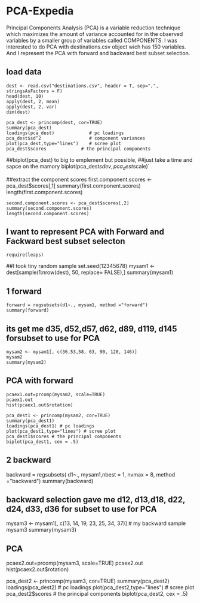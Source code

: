 # PCA-Expedia
Principal Components Analysis (PCA) is a variable reduction technique which  maximizes the amount of variance accounted for in the observed variables by a smaller group of variables called COMPONENTS. I was interested to do PCA with destinations.csv object wich has 150 variables. And I represent the PCA with forward and backward best subset selection.
## load data
    dest <- read.csv("destinations.csv", header = T, sep=",", stringsAsFactors = F)
    head(dest, 10)
    apply(dest, 2, mean)
    apply(dest, 2, var)
    dim(dest)

    pca_dest <- princomp(dest, cor=TRUE)
    summary(pca_dest)
    loadings(pca_dest)             # pc loadings 
    pca_dest$sd^2                  # component variances
    plot(pca_dest,type="lines")    # scree plot 
    pca_dest$scores             # the principal components

##biplot(pca_dest)      to big to emplement but possible, 
##just take a time and sapce on the mamory
    biplot(pca_dest$sdev, pca_dest$scale)`

##extract the component scores
    first.component.scores <- pca_dest$scores[,1]
    summary(first.component.scores)
    length(first.component.scores)

    second.component.scores <- pca_dest$scores[,2]
    summary(second.component.scores)
    length(second.component.scores)


## I want to represent PCA with Forward and Fackward  best subset selecton
    require(leaps)

##I took tiny random sample
    set.seed(12345678)
    mysam1  <- dest[sample(1:nrow(dest), 50, replace= FALSE),]
    summary(mysam1)

## 1 forward
    forward = regsubsets(d1~., mysam1, method ="forward")
    summary(forward)

## its get me d35, d52,d57, d62, d89, d119, d145 forsubset to use for PCA
    mysam2 <- mysam1[, c(36,53,58, 63, 90, 120, 146)]
    mysam2
    summary(mysam2)
## PCA with forward
    pcaex1.out=prcomp(mysam2, scale=TRUE)
    pcaex1.out
    hist(pcaex1.out$rotation)

    pca_dest1 <- princomp(mysam2, cor=TRUE)
    summary(pca_dest1)
    loadings(pca_dest1) # pc loadings 
    plot(pca_dest1,type="lines") # scree plot 
    pca_dest1$scores # the principal components
    biplot(pca_dest1, cex = .5)

## 2 backward
backward = regsubsets( d1~., mysam1,nbest = 1, nvmax = 8, method ="backward")
summary(backward)

## backward selection gave me d12, d13,d18, d22, d24, d33, d36  for subset to use for PCA
mysam3 <- mysam1[, c(13, 14, 19, 23, 25, 34, 37)]  # my backward sample 
mysam3
summary(mysam3)
## PCA

pcaex2.out=prcomp(mysam3, scale=TRUE)
pcaex2.out
hist(pcaex2.out$rotation)

pca_dest2 <- princomp(mysam3, cor=TRUE)
summary(pca_dest2)
loadings(pca_dest2) # pc loadings 
plot(pca_dest2,type="lines") # scree plot 
pca_dest2$scores # the principal components
biplot(pca_dest2, cex = .5)

